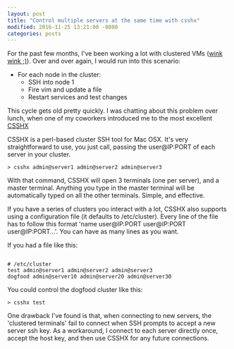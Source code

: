```yaml
---
layout: post
title: "Control multiple servers at the same time with csshx"
modified: 2016-11-25 13:21:00 -0800
categories: posts
---
```


For the past few months, I've been working a lot with clustered VMs ([wink wink ;)](https://www.hipchat.com/data-center)). Over and over again, I would run into this scenario:

- For each node in the cluster:
  + SSH into node 1
  + Fire vim and update a file
  + Restart services and test changes

This cycle gets old pretty quickly. I was chatting about this problem over lunch, when
one of my coworkers introduced me to the most excellent [CSSHX](https://github.com/brockgr/csshx)

CSSHX is a perl-based cluster SSH tool for Mac OSX. It's very straightforward to use, you just call, passing the user@IP:PORT of each server in your cluster.
```
> csshx admin@server1 admin@server2 admin@server3
```

With that command, CSSHX will open 3 terminals (one per server), and a master terminal. Anything you type in the master terminal will be automatically typed on all the other terminals. Simple, and effective.

If you have a series of clusters you interact with a lot, CSSHX also supports using a configuration file (it defaults to /etc/cluster). Every line of the file has to follow this format 'name user@IP:PORT user@IP:PORT user@IP:PORT...'.
You can have as many lines as you want.

If you had a file like this:

```

# /etc/cluster
test admin@server1 admin@server2 admin@server3
dogfood admin@server10 admin@server20 admin@server30

```

You could control the dogfood cluster like this:
```
> csshx test
```

One drawback I've found is that, when connecting to new servers, the 'clustered terminals' fail to connect when SSH prompts to accept a new server ssh key. As a workaround, I
connect to each server directly once, accept the host key, and then use CSSHX for any future connections.


